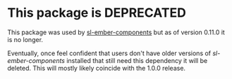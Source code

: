 # This package is DEPRECATED

This package was used by [sl-ember-components](https://github.com/softlayer/sl-ember-components) but as of version 0.11.0 it is no longer.

Eventually, once feel confident that users don't have older versions of *sl-ember-components* installed that still need this dependency it will be deleted.  This will mostly likely coincide with the 1.0.0 release.
